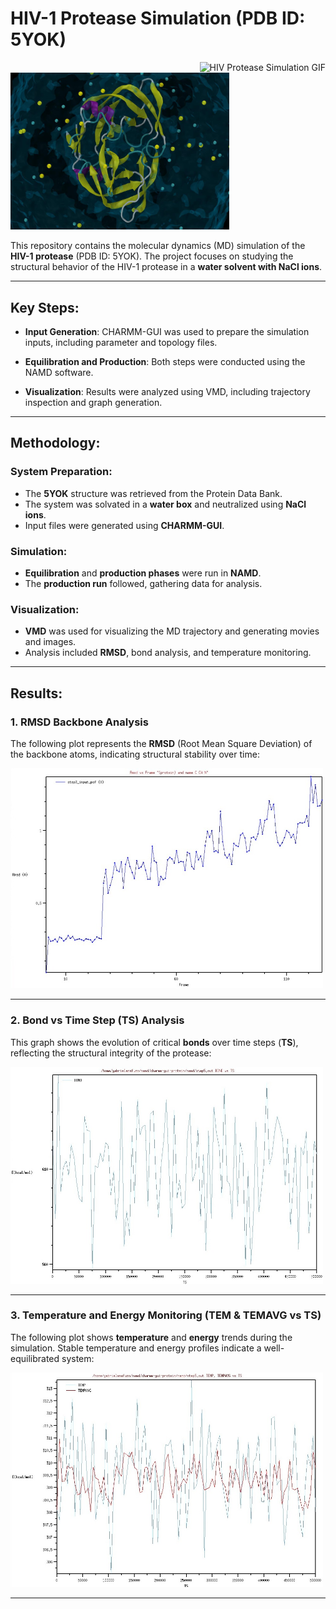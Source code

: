 # HIV-1 Protease Simulation (PDB ID: 5YOK)

<div align="right">
  <img src="https://github.com/gabimafuzo/NAMD/blob/eef890ad992f9ba255e50af4400bad1947774a50/HIV%20Protease%20-%205YOK/proteinacomp.gif" alt="HIV Protease Simulation GIF" width="400px">
</div
<div align="left">
  <img src="https://github.com/gabimafuzo/NAMD/blob/987a7b9b28c0516edb13f9d7413b9b50bf659157/HIV%20Protease%20-%205YOK/doc/prot_img.jpg" alt="HIV Protease Simulation " width="350px">
</div>

This repository contains the molecular dynamics (MD) simulation of the **HIV-1 protease** (PDB ID: 5YOK). The project focuses on studying the structural behavior of the HIV-1 protease in a **water solvent with NaCl ions**.

---

## **Key Steps**:
- **Input Generation**: CHARMM-GUI was used to prepare the simulation inputs, including parameter and topology files.

- **Equilibration and Production**: Both steps were conducted using the NAMD software.

- **Visualization**: Results were analyzed using VMD, including trajectory inspection and graph generation.

---

## **Methodology**:

### **System Preparation**:
- The **5YOK** structure was retrieved from the Protein Data Bank.
- The system was solvated in a **water box** and neutralized using **NaCl ions**.
- Input files were generated using **CHARMM-GUI**.

### **Simulation**:
- **Equilibration** and **production phases** were run in **NAMD**.
- The **production run** followed, gathering data for analysis.

### **Visualization**:
- **VMD** was used for visualizing the MD trajectory and generating movies and images.
- Analysis included **RMSD**, bond analysis, and temperature monitoring.

---

## **Results**:

### **1. RMSD Backbone Analysis**
The following plot represents the **RMSD** (Root Mean Square Deviation) of the backbone atoms, indicating structural stability over time:

<div align="left">
  <img src="https://github.com/gabimafuzo/NAMD/blob/b668d687668c926dec2971f26645039c4ca231fc/HIV%20Protease%20-%205YOK/rmsdvsframe.jpeg" alt="RMSD Backbone Analysis" width="500px">
</div>

---

### **2. Bond vs Time Step (TS) Analysis**
This graph shows the evolution of critical **bonds** over time steps (**TS**), reflecting the structural integrity of the protease:

<div align="left">
  <img src="https://github.com/gabimafuzo/NAMD/blob/b668d687668c926dec2971f26645039c4ca231fc/HIV%20Protease%20-%205YOK/bondvsts.jpeg" alt="Bond vs Time Step (TS) Analysis" width="500px">
</div>

---

### **3. Temperature and Energy Monitoring (TEM & TEMAVG vs TS)**
The following plot shows **temperature** and **energy** trends during the simulation. Stable temperature and energy profiles indicate a well-equilibrated system:

<div align="left">
  <img src="https://github.com/gabimafuzo/NAMD/blob/b668d687668c926dec2971f26645039c4ca231fc/HIV%20Protease%20-%205YOK/tempvsts.jpeg" alt="Temperature and Energy Monitoring" width="500px">
</div>

---

